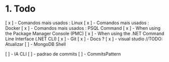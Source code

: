 # 1. Todo

[ x ] - Comandos mais usados : Linux
[ x ] - Comandos mais usados : Docker
[ x ] - Comandos mais usados : PSQL Command
[ x ] - When using the Package Manager Console (PMC)
[ x ] - When using the .NET Command Line Interface (.NET CLI)
[ x ] - Git
[ x ] - Docs ?
[ x ] - visual studio //TODO: Atualizar
[ ]  - MongoDB Shell


[ ] - IA CLI
[ ] - padrao de commits
[ ] - CommitsPattern
